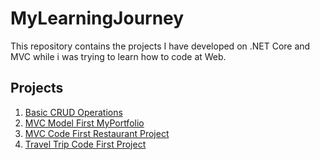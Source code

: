 # MyLearningJourney

This repository contains the projects I have developed on .NET Core and MVC while i was trying to learn how to code at Web.

## Projects

1. [Basic CRUD Operations](./01-BasicCRUDOperations)
2. [MVC Model First MyPortfolio](./02-MyPortfolio)
3. [MVC Code First Restaurant Project](./03-RestaurantProject_CodeFirst)
4. [Travel Trip Code First Project](./04-TravelTripProject)
